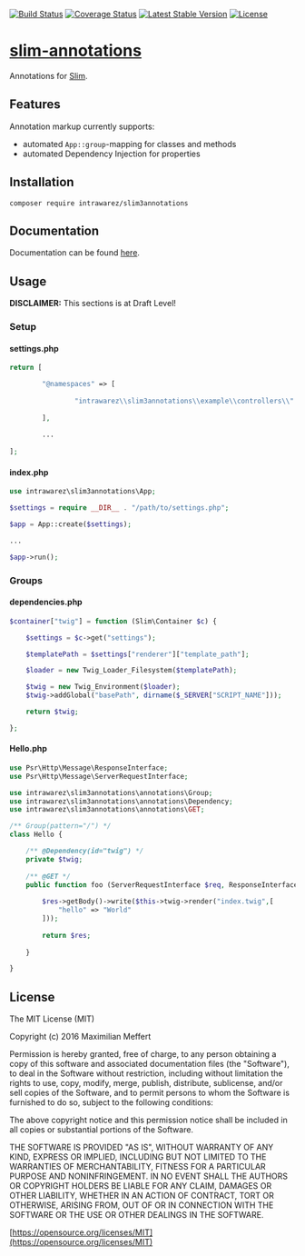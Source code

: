 [![Build Status](https://travis-ci.org/IntraWarez/slim3annotations.svg?branch=master)](https://travis-ci.org/IntraWarez/slim3annotations)
[![Coverage Status](https://coveralls.io/repos/github/IntraWarez/slim3annotations/badge.svg?branch=master)](https://coveralls.io/github/IntraWarez/slim3annotations?branch=master)
[![Latest Stable Version](https://poser.pugx.org/intrawarez/slim3annotations/v/stable)](https://packagist.org/packages/intrawarez/slim3annotations)
[![License](https://poser.pugx.org/intrawarez/slim3annotations/license)](https://packagist.org/packages/intrawarez/slim3annotations)


# [slim-annotations](https://intrawarez.github.io/slim-annotations/)
Annotations for [Slim](http://www.slimframework.com/).

## Features

Annotation markup currently supports:
- automated ```App::group```-mapping for classes and methods
- automated Dependency Injection for properties

## Installation

```
composer require intrawarez/slim3annotations
```

## Documentation

Documentation can be found [here](http://intrawarez.github.io/slim3annotations/docs/).

## Usage

**DISCLAIMER:** This sections is at Draft Level!

### Setup

#### settings.php
```php
return [

		"@namespaces" => [
				
				"intrawarez\\slim3annotations\\example\\controllers\\" => __DIR__."/controllers"
				
		],
		
		...
		
];
```

#### index.php
```php
use intrawarez\slim3annotations\App;

$settings = require __DIR__ . "/path/to/settings.php";

$app = App::create($settings);

...

$app->run();
```

### Groups

#### dependencies.php
```php
$container["twig"] = function (Slim\Container $c) {

	$settings = $c->get("settings");

	$templatePath = $settings["renderer"]["template_path"];

	$loader = new Twig_Loader_Filesystem($templatePath);

	$twig = new Twig_Environment($loader);
	$twig->addGlobal("basePath", dirname($_SERVER["SCRIPT_NAME"]));

	return $twig;

};
```

#### Hello.php
```php
use Psr\Http\Message\ResponseInterface;
use Psr\Http\Message\ServerRequestInterface;

use intrawarez\slim3annotations\annotations\Group;
use intrawarez\slim3annotations\annotations\Dependency;
use intrawarez\slim3annotations\annotations\GET;

/** Group(pattern="/") */
class Hello {

	/** @Dependency(id="twig") */
	private $twig;
	
	/** @GET */   
	public function foo (ServerRequestInterface $req, ResponseInterface $res, array $args) {
		
		$res->getBody()->write($this->twig->render("index.twig",[
			"hello" => "World"
		]));
			
		return $res;
		
	}

}

```


## License

The MIT License (MIT)

Copyright (c) 2016 Maximilian Meffert

Permission is hereby granted, free of charge, to any person obtaining a copy of this software and associated documentation files (the "Software"), to deal in the Software without restriction, including without limitation the rights to use, copy, modify, merge, publish, distribute, sublicense, and/or sell copies of the Software, and to permit persons to whom the Software is furnished to do so, subject to the following conditions:

The above copyright notice and this permission notice shall be included in all copies or substantial portions of the Software.

THE SOFTWARE IS PROVIDED "AS IS", WITHOUT WARRANTY OF ANY KIND, EXPRESS OR IMPLIED, INCLUDING BUT NOT LIMITED TO THE WARRANTIES OF MERCHANTABILITY, FITNESS FOR A PARTICULAR PURPOSE AND NONINFRINGEMENT. IN NO EVENT SHALL THE AUTHORS OR COPYRIGHT HOLDERS BE LIABLE FOR ANY CLAIM, DAMAGES OR OTHER LIABILITY, WHETHER IN AN ACTION OF CONTRACT, TORT OR OTHERWISE, ARISING FROM, OUT OF OR IN CONNECTION WITH THE SOFTWARE OR THE USE OR OTHER DEALINGS IN THE SOFTWARE.

[https://opensource.org/licenses/MIT](https://opensource.org/licenses/MIT)
